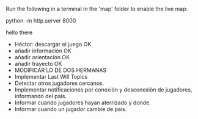 Run the following in a terminal in the 'map' folder to enable the live map:

python -m http.server 8000

hello there

- Héctor: descargar el juego OK
- añadir información OK
- añadir orientación OK
- añadir trayecto OK
- MODIFICAR LO DE DOS HERMANAS
- Implementar Last Will Topics
- Detectar otros jugadores cercanos.
- Implementar notificaciones por conexión y desconexión de jugadores, informando del pais.
- Informar cuando jugadores hayan aterrizado y donde.
- Informar cuando un jugador cambie de pais.

